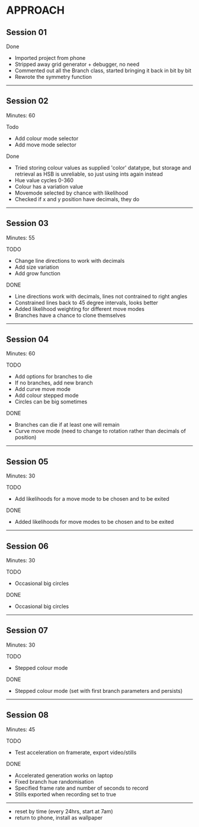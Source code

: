 # APPROACH


## Session 01

Done
- Imported project from phone 
- Stripped away grid generator + debugger, no need
- Commented out all the Branch class, started bringing it back in bit by bit
- Rewrote the symmetry function

---

## Session 02

Minutes: 60 

Todo
- Add colour mode selector
- Add move mode selector

Done
- Tried storing colour values as supplied 'color' datatype, but storage and retrieval as HSB is unreliable, so just using ints again instead
- Hue value cycles 0-360
- Colour has a variation value 
- Movemode selected by chance with likelihood
- Checked if x and y position have decimals, they do

---

## Session 03

Minutes: 55

TODO
- Change line directions to work with decimals
- Add size variation
- Add grow function

DONE
- Line directions work with decimals, lines not contrained to right angles
- Constrained lines back to 45 degree intervals, looks better
- Added likelihood weighting for different move modes
- Branches have a chance to clone themselves

---

## Session 04

Minutes: 60

TODO
- Add options for branches to die
- If no branches, add new branch
- Add curve move mode
- Add colour stepped mode
- Circles can be big sometimes

DONE
- Branches can die if at least one will remain
- Curve move mode (need to change to rotation rather than decimals of position)

---

## Session 05

Minutes: 30

TODO
- Add likelihoods for a move mode to be chosen and to be exited

DONE
- Added likelihoods for move modes to be chosen and to be exited

---

## Session 06

Minutes: 30

TODO
- Occasional big circles


DONE
- Occasional big circles

---

## Session 07

Minutes: 30

TODO
- Stepped colour mode

DONE
- Stepped colour mode (set with first branch parameters and persists)

---

## Session 08

Minutes: 45

TODO
- Test acceleration on framerate, export video/stills

DONE
- Accelerated generation works on laptop
- Fixed branch hue randomisation
- Specified frame rate and number of seconds to record
- Stills exported when recording set to true

---

- reset by time (every 24hrs, start at 7am)
- return to phone, install as wallpaper
